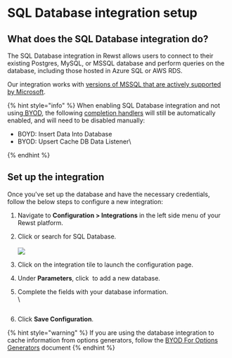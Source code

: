 # SQL Database integration setup

## What does the SQL Database integration do?

The SQL Database integration in Rewst allows users to connect to their existing Postgres, MySQL, or MSSQL database and perform queries on the database, including those hosted in Azure SQL or AWS RDS.&#x20;

Our integration works with [versions of MSSQL that are actively supported by Microsoft](https://docs.sqlalchemy.org/en/20/dialects/mssql.html#dialect-mssql).

{% hint style="info" %}
When enabling SQL Database integration and not using[ BYOD](byod-for-dattormm.md), the following [completion handlers](../../../automations/workflows/completion-handlers-and-workflow-wrappers.md) will still be automatically enabled, and will need to be disabled manually:

* BOYD: Insert Data Into Database
* BYOD: Upsert Cache DB Data Listener\

{% endhint %}

## Set up the integration

Once you've set up the database and have the necessary credentials, follow the below steps to configure a new integration:

1. Navigate to **Configuration > Integrations** in the left side menu of your Rewst platform.
2. Click or search for SQL Database.\
   \
   ![](<../../../../.gitbook/assets/Screenshot 2025-05-12 at 9.33.16 AM.png>)
3. Click on the integration tile to launch the configuration page.
4. Under **Parameters**, click <img src="../../../../.gitbook/assets/Screenshot 2025-05-12 at 9.35.44 AM.png" alt="" data-size="line"> to add a new database.
5.  Complete the fields with your database information.\
    \


    <figure><img src="../../../../.gitbook/assets/Screenshot 2025-05-12 at 9.36.24 AM.png" alt=""><figcaption></figcaption></figure>
6. Click **Save Configuration**.



{% hint style="warning" %}
If you are using the database integration to cache information from options generators, follow the [BYOD For Options Generators](byod-for-dattormm.md) document
{% endhint %}
